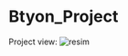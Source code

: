# Btyon_Project
 
 
 Project view:
![resim](https://user-images.githubusercontent.com/60350565/164359136-3a85c5b7-e55f-4184-ac3a-39448dee4835.png)
